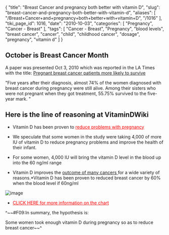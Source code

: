 {
    "title": "Breast Cancer and pregnancy both better with vitamin D",
    "slug": "breast-cancer-and-pregnancy-both-better-with-vitamin-d",
    "aliases": [
        "/Breast+Cancer+and+pregnancy+both+better+with+vitamin+D",
        "/1016"
    ],
    "tiki_page_id": 1016,
    "date": "2010-10-03",
    "categories": [
        "Pregnancy",
        "Cancer - Breast"
    ],
    "tags": [
        "Cancer - Breast",
        "Pregnancy",
        "blood levels",
        "breast cancer",
        "cancer",
        "child",
        "childhood cancer",
        "dosage",
        "pregnancy",
        "vitamin d"
    ]
}


## October is Breast Cancer Month

A paper was presented Oct 3, 2010 which was reported in the LA Times with the title: [Pregnant breast cancer patients more likely to survive](http://articles.latimes.com/2010/sep/30/news/la-heb-pregnancy-cancer-20100930)

"Five years after their diagnosis, almost 74% of the women diagnosed with breast cancer during pregnancy were still alive. Among their sisters who were not pregnant when they got treatment, 55.75% survived to the five-year mark. "

## Here is the line of reasoning at VitaminDWiki

* Vitamin D has been proven to <a href="/posts/reduce-problems-with-pregnancy" style="color: red; text-decoration: underline;" title="This link has an unknown page_id: 816">reduce problems with pregnancy</a>

* We speculate that some women in the study were taking 4,000 of more IU of vitamin D to reduce pregnancy problems and improve the health of their infant.

* For some women, 4,000 IU will bring the vitamin D level in the blood up into the 60 ng/ml range

* Vitamin D improves the [outcome of many cancers ](https://www.VitaminDWiki.com/tiki-browse_categories.php?parentId=74&sort_mode=created_desc) for a wide variety of reasons.*Vitamin D has been proven to reduced breast cancer by 60% when the blood level if 60ng/ml

<img src="/attachments/d3.mock.jpg" alt="image" style="max-width: 300px;">

* <a href="/posts/click-here-for-more-information-on-the-chart" style="color: red; text-decoration: underline;" title="This link has an unknown page_id: 62">CLICK HERE for more information on the chart</a>

^~~#F09:In summary, the hypothesis is:

Some women took enough vitamin D during pregnancy so as to reduce breast cancer~~^
